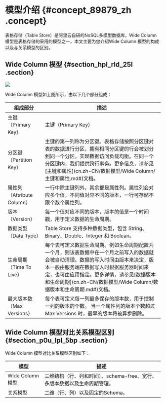 # 模型介绍 {#concept_89879_zh .concept}

表格存储（Table Store）是阿里云自研的NoSQL多模型数据库，Wide Column 模型是表格存储的采用的模型之一，本文主要为您介绍Wide Column 模型的构成以及与关系模型的区别。

## Wide Column 模型 {#section_hpl_rld_25l .section}

![](http://static-aliyun-doc.oss-cn-hangzhou.aliyuncs.com/assets/img/20271/156049626711642_zh-CN.png)

Wide Column 模型如上图所示，由以下几个部分组成：

|组成部分|描述|
|----|--|
|主键（Primary Key）|主键（Primary Key）|
|分区键（Partition Key）|主键的第一列称为分区键。表格存储按照分区键对表的数据进行分区，拥有相同分区键的行会被划分到同一个分区，实现数据访问负载均衡。在同一个分区键内，我们提供跨行事务。更多信息，请参见[主键和属性](cn.zh-CN/数据模型/Wide Column/主键和属性.md#)文档。|
|属性列（Attribute Column）|一行中除主键列外，其余都是属性列。属性列会对应多个值，不同值对应不同的版本，一行可存储不限个数个属性列。|
|版本（Version）|每一个值对应不同的版本，版本的值是一个时间戳，用于定义数据的生命周期。|
|数据类型（Data Type）|Table Store 支持多种数据类型，包含 String、Binary、Double、Integer 和 Boolean。|
|生命周期（Time To Live）|每个表可定义数据生命周期。例如生命周期配置为一个月，则该表数据中在一个月之前写入的数据就会被自动清理。数据的写入时间由版本来决定，版本一般由服务端在数据写入时根据服务器时间来定，也可由应用指定。更多详情，请参见[数据版本和生命周期](cn.zh-CN/数据模型/Wide Column/数据版本和生命周期.md#)文档。|
|最大版本数（Max Versions）|每个表可定义每一列最多保存的版本数，用于控制一列的版本的个数。 当一个属性列的版本个数超过 Max Versions 时，最早的版本将被异步删除。|

## Wide Column 模型对比关系模型区别 {#section_p0u_lpl_5bp .section}

Wide Column 模型对比关系模型区别如下：

|模型|描述|
|--|--|
|Wide Column 模型|三维结构（行、列和时间）、schema-free、宽行、多版本数据以及生命周期管理。|
|关系模型|二维（行、列）以及固定的Schema。|

